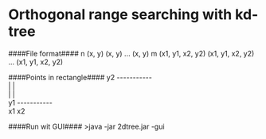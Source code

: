 Orthogonal range searching with kd-tree
=======================================

####File format####
	n
	(x, y)
	(x, y)
	...
	(x, y)
	m
	(x1, y1, x2, y2)
	(x1, y1, x2, y2)
	...
	(x1, y1, x2, y2)
  
####Points in rectangle####
	y2       -----------  
			|           |  
			|           |  
	y1       -----------  
			x1          x2  

####Run wit GUI####
	>java -jar 2dtree.jar -gui